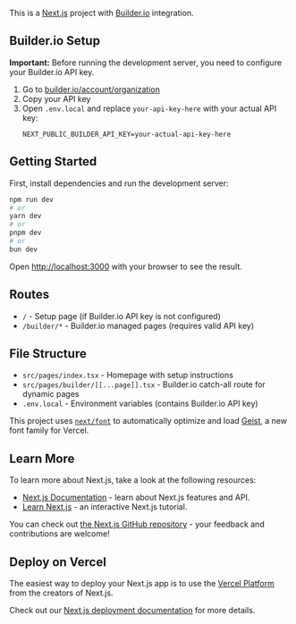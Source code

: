 This is a [Next.js](https://nextjs.org) project with [Builder.io](https://builder.io) integration.

## Builder.io Setup

**Important:** Before running the development server, you need to configure your Builder.io API key.

1. Go to [builder.io/account/organization](https://builder.io/account/organization)
2. Copy your API key
3. Open `.env.local` and replace `your-api-key-here` with your actual API key:
   ```
   NEXT_PUBLIC_BUILDER_API_KEY=your-actual-api-key-here
   ```

## Getting Started

First, install dependencies and run the development server:

```bash
npm run dev
# or
yarn dev
# or
pnpm dev
# or
bun dev
```

Open [http://localhost:3000](http://localhost:3000) with your browser to see the result.

## Routes

- `/` - Setup page (if Builder.io API key is not configured)
- `/builder/*` - Builder.io managed pages (requires valid API key)

## File Structure

- `src/pages/index.tsx` - Homepage with setup instructions
- `src/pages/builder/[[...page]].tsx` - Builder.io catch-all route for dynamic pages
- `.env.local` - Environment variables (contains Builder.io API key)

This project uses [`next/font`](https://nextjs.org/docs/app/building-your-application/optimizing/fonts) to automatically optimize and load [Geist](https://vercel.com/font), a new font family for Vercel.

## Learn More

To learn more about Next.js, take a look at the following resources:

- [Next.js Documentation](https://nextjs.org/docs) - learn about Next.js features and API.
- [Learn Next.js](https://nextjs.org/learn) - an interactive Next.js tutorial.

You can check out [the Next.js GitHub repository](https://github.com/vercel/next.js) - your feedback and contributions are welcome!

## Deploy on Vercel

The easiest way to deploy your Next.js app is to use the [Vercel Platform](https://vercel.com/new?utm_medium=default-template&filter=next.js&utm_source=create-next-app&utm_campaign=create-next-app-readme) from the creators of Next.js.

Check out our [Next.js deployment documentation](https://nextjs.org/docs/app/building-your-application/deploying) for more details.
